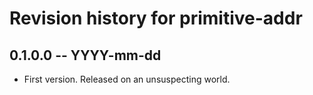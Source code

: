# Revision history for primitive-addr

## 0.1.0.0 -- YYYY-mm-dd

* First version. Released on an unsuspecting world.
